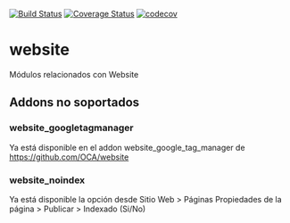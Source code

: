 [![Build Status](https://travis-ci.org/OdooNodrizaTech/website.svg?branch=12.0)](https://travis-ci.org/OdooNodrizaTech/website)
[![Coverage Status](https://coveralls.io/repos/github/OdooNodrizaTech/website/badge.svg?branch=12.0)](https://coveralls.io/github/OdooNodrizaTech/website?branch=12.0)
[![codecov](https://codecov.io/gh/OdooNodrizaTech/website/branch/12.0/graph/badge.svg)](https://codecov.io/gh/OdooNodrizaTech/website)

website
=========
Módulos relacionados con Website

## Addons no soportados

### website_googletagmanager
Ya está disponible en el addon website_google_tag_manager de https://github.com/OCA/website

### website_noindex
Ya está disponible la opción desde Sitio Web > Páginas Propiedades de la página > Publicar > Indexado (Si/No)
